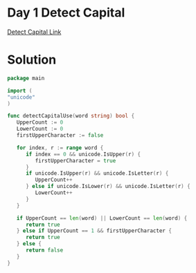   
# Day 1 Detect Capital

[Detect Capital Link](https://leetcode.com/problems/detect-capital/)

# Solution

```go
package main

import (
"unicode"
)

func detectCapitalUse(word string) bool {
   UpperCount := 0
   LowerCount := 0
   firstUpperCharacter := false

   for index, r := range word {
      if index == 0 && unicode.IsUpper(r) {
         firstUpperCharacter = true
      }
      if unicode.IsUpper(r) && unicode.IsLetter(r) {
         UpperCount++
      } else if unicode.IsLower(r) && unicode.IsLetter(r) {
         LowerCount++
      }
   }

   if UpperCount == len(word) || LowerCount == len(word) {
      return true
   } else if UpperCount == 1 && firstUpperCharacter {
      return true
   } else {
      return false
   }
}
```